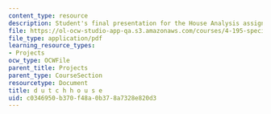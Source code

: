 ```yaml
---
content_type: resource
description: Student's final presentation for the House Analysis assignment.
file: https://ol-ocw-studio-app-qa.s3.amazonaws.com/courses/4-195-special-problems-in-architectural-design-spring-2005/c0346950b370f48a0b378a7328e820d3_hwangdutch.pdf
file_type: application/pdf
learning_resource_types:
- Projects
ocw_type: OCWFile
parent_title: Projects
parent_type: CourseSection
resourcetype: Document
title: d u t c h h o u s e
uid: c0346950-b370-f48a-0b37-8a7328e820d3
---
```

